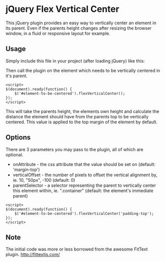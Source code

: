 jQuery Flex Vertical Center
===========================

This jQuery plugin provides an easy way to vertically center an element in its parent. Even if the parents height changes after resizing the browser window, in a fluid or responsive layout for example.


Usage
-----

Simply include this file in your project (after loading jQuery) like this:

<script defer src="js/jquery.flexverticalcenter.js"></script>

Then call the plugin on the element which needs to be vertically centered in it's parent.

	<script>
	$(document).ready(function() {
		$('#element-to-be-centered').flexVerticalCenter();
	});
	</script>

This will take the parents height, the elements own height and calculate the distance the element should have from the parents top to be vertically centered. This value is applied to the top margin of the element by default.


Options
-------

There are 3 parameters you may pass to the plugin, all of which are optional.

- onAttribute - the css attribute that the value should be set on (default: 'margin-top')
- verticalOffset - the number of pixels to offset the vertical alignment by, ie. 10, "50px", -100 (default: 0)
- parentSelector - a selector representing the parent to vertically center this element within, ie. ".container" (default: the element's immediate parent)

<!-- comment so codeblock displays properly (codeblocks do not display immediately following lists in markdown syntax) -->

	<script>
	$(document).ready(function() {
		$('#element-to-be-centered').flexVerticalCenter('padding-top');
	});
	</script>


Note
----

The initial code was more or less borrowed from the awesome FitText plugin. http://fittextjs.com/